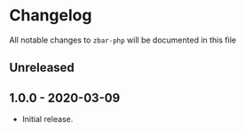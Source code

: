 # Changelog

All notable changes to `zbar-php` will be documented in this file

## Unreleased

## 1.0.0 - 2020-03-09
- Initial release.
